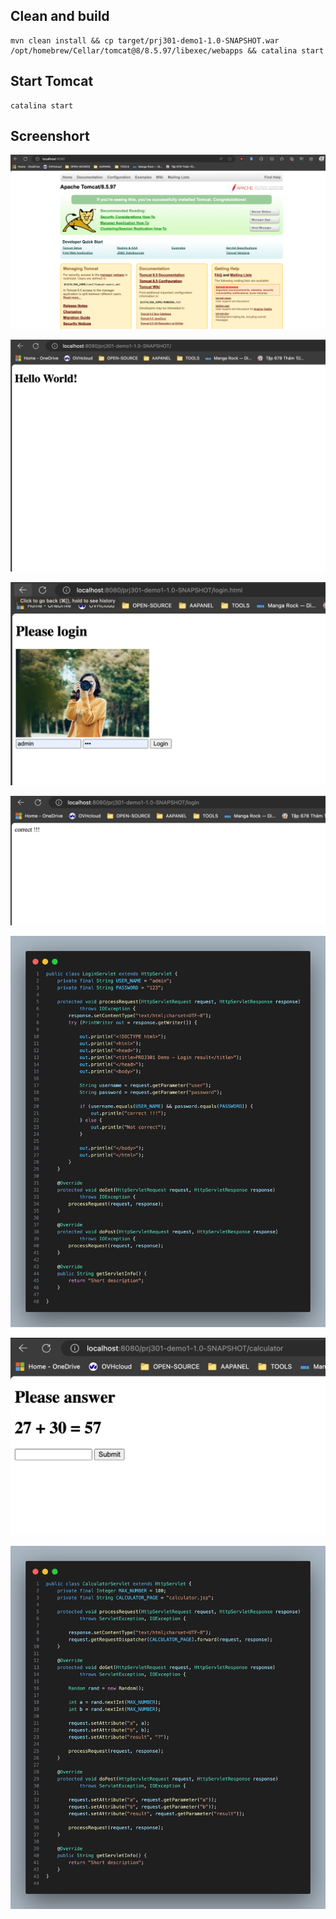 ## Clean and build
```
mvn clean install && cp target/prj301-demo1-1.0-SNAPSHOT.war /opt/homebrew/Cellar/tomcat@8/8.5.97/libexec/webapps && catalina start
```

## Start Tomcat
```
catalina start
```


## Screenshort

![image](screenshorts/1.jpeg)

![image](screenshorts/2.jpeg)

![image](screenshorts/3.jpeg)

![image](screenshorts/4.jpeg)

![image](screenshorts/5.jpeg)

![image](screenshorts/6.jpeg)

![image](screenshorts/7.jpeg)


